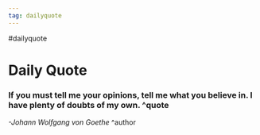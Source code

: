 ```yaml
---
tag: dailyquote
---
```


#dailyquote

# Daily Quote

### If you must tell me your opinions, tell me what you believe in. I have plenty of doubts of my own. ^quote
*-Johann Wolfgang von Goethe* ^author
